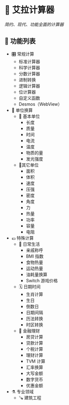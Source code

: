 # 🍵 艾拉计算器

*简约、现代、功能全面的计算器*

## 🔮 功能列表

- 🎛️ 常规计算
  - 标准计算器
  - 科学计算器
  - 分数计算器
  - 进制转换
  - 逻辑计算器
  - 位计算器
  - 自定义函数
  - Desmos（WebView）
- 📏 单位换算
  - 🧊 基本单位
    - 长度
    - 质量
    - 时间
    - 电流
    - 温度
    - 物质的量
    - 发光强度
  - 📐其它单位
    - 面积
    - 体积
    - 速度
    - 压强
    - 密度
    - 角度
    - 力
    - 热量
    - 功率
    - 容量
    - 电阻
- 💷 特殊计算
  - 🏓 日常生活
    - 亲戚称呼
    - BMI 指数
    - 食物热量
    - 运动热量
    - 油耗量换算
    - Switch 游戏价格
  - 🗓️ 日期时间
    - 生肖计算
    - 生日
    - 倒数日
    - 日期间隔
    - 历法转换
    - 时区转换
  - 💸 金融理财
    - 房贷计算
    - 贷款计算
    - 个税计算
    - 理财计算
    - TVM 计算
    - 汇率换算
    - 大写金额
    - 数字货币
    - 优惠金额
- ⚗️ 专业领域
  - 🪚 建筑工程

